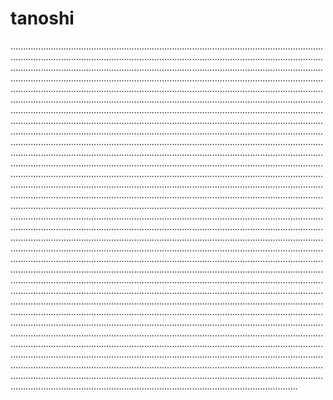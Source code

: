 # tanoshi

..................................................................................................................................................................................................................................................................................................................................................................................................................................................................................................................................................................................................................................................................................................................................................................................................................................................................................................................................................................................................................................................................................................................................................................................................................................................................................................................................................................................................................................................................................................................................................................................................................................................................................................................................................................................................................................................................................................................................................................................................................................................................................................................................................................................................................................................................................................................................................................................................................................................................................................................................................................................................................................................................................................................................................................................................................................................................................................................................................................................................................................................................................................................................................................................................................................................................................................................................................................................................................................................................................................................................................................................................................................................................................................................................................................................................................................................................................................................................................................................................................................................................................................................................................................................................................................................